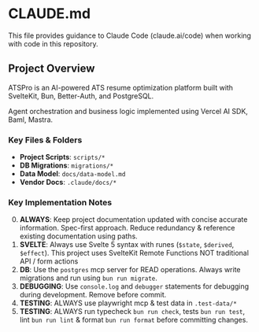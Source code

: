 # CLAUDE.md

This file provides guidance to Claude Code (claude.ai/code) when working with code in this repository.

## Project Overview

ATSPro is an AI-powered ATS resume optimization platform built with SvelteKit, Bun, Better-Auth, and PostgreSQL.

Agent orchestration and business logic implemented using Vercel AI SDK, Baml, Mastra.

### Key Files & Folders

- **Project Scripts**: `scripts/*`
- **DB Migrations**: `migrations/*`
- **Data Model**: `docs/data-model.md`
- **Vendor Docs**: `.claude/docs/*`

### Key Implementation Notes

0. **ALWAYS**: Keep project documentation updated with concise accurate information. Spec-first approach. Reduce redundancy & reference existing documentation using paths.
1. **SVELTE**: Always use Svelte 5 syntax with runes (`$state`, `$derived`, `$effect`). This project uses SvelteKit Remote Functions NOT traditional API / form actions
2. **DB**: Use the `postgres` mcp server for READ operations. Always write migrations and run using `bun run migrate`.
3. **DEBUGGING**: Use `console.log` and `debugger` statements for debugging during development. Remove before commit.
4. **TESTING**: ALWAYS use playwright mcp & test data in `.test-data/*`
5. **TESTING**: ALWAYS run typecheck `bun run check`, tests `bun run test`, lint `bun run lint` & format `bun run format` before committing changes.
